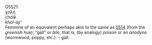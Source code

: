 G5521  
χολή  
cholē  
*khol-ay‘*  
Feminine of an equivalent perhaps akin to the same as [5514](g5514)
(from the *greenish* hue); “gall” or *bile*, that is, (by analogy)
*poison* or an *anodyne* (wormwood, poppy, etc.): - gall.  
